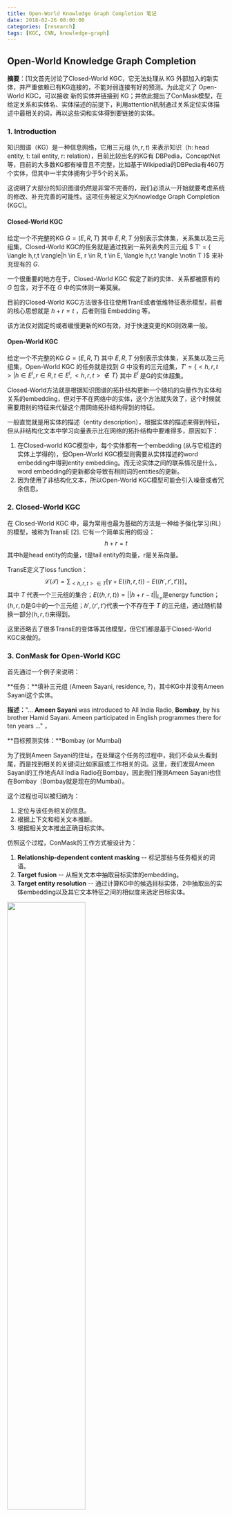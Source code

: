 ```yaml
---
title: Open-World Knowledge Graph Completion 笔记
date: 2018-02-26 08:00:00
categories: [research]
tags: [KGC, CNN, knowledge-graph]
---
```


## Open-World Knowledge Graph Completion

**摘要**：\[1\]文首先讨论了Closed-World KGC，它无法处理从 KG 外部加入的新实体，并严重依赖已有KG连接的，不能对弱连接有好的预测。为此定义了 Open-World KGC，可以接收 新的实体并链接到 KG；并依此提出了ConMask模型，在给定关系和实体名、实体描述的前提下，利用attention机制通过关系定位实体描述中最相关的词，再以这些词和实体得到要链接的实体。

### 1. Introduction

知识图谱（KG）是一种信息网络，它用三元组 $(h,r,t)$ 来表示知识（h: head entity, t: tail entity, r: relation），目前比较出名的KG有 DBPedia，ConceptNet 等，目前的大多数KG都有噪音且不完整，比如基于Wikipedia的DBPedia有460万个实体，但其中一半实体拥有少于5个的关系。

这说明了大部分的知识图谱仍然是非常不完善的，我们必须从一开始就要考虑系统的修改、补充完善的可能性。这项任务被定义为Knowledge Graph Completion (KGC)。

#### Closed-World KGC

给定一个不完整的KG $G=(E,R,T)$ 其中 $E,R,T$ 分别表示实体集，关系集以及三元组集，Closed-World KGC的任务就是通过找到一系列丢失的三元组 $ T' = \{ \langle h,r,t \rangle|h \in E, r \in R, t \in E, \langle h,r,t \rangle \notin T \}$ 来补充现有的 $G$.

一个很重要的地方在于，Closed-World KGC 假定了新的实体、关系都被原有的 $G$ 包含，对于不在 $G$ 中的实体则一筹莫展。

目前的Closed-World KGC方法很多往往使用TranE或者低维特征表示模型，前者的核心思想就是 $h+r=t$ ，后者则指 Embedding 等。

该方法仅对固定的或者缓慢更新的KG有效，对于快速变更的KG则效果一般。

#### Open-World KGC

给定一个不完整的KG $G=(E,R,T)$ 其中 $E,R,T$ 分别表示实体集，关系集以及三元组集，Open-World KGC 的任务就是找到 $G$ 中没有的三元组集，$T' =\{<h,r,t>|h\in E^i,r\in R, t\in E^i,<h,r,t>\notin T\}$ 其中 $E^i$ 是G的实体超集。

Closed-World方法就是根据知识图谱的拓扑结构更新一个随机的向量作为实体和关系的embedding，但对于不在网络中的实体，这个方法就失效了，这个时候就需要用别的特征来代替这个用网络拓扑结构得到的特征。

一般直觉就是用实体的描述（entity description），根据实体的描述来得到特征，但从非结构化文本中学习向量表示比在网络的拓扑结构中要难得多，原因如下：

1. 在Closed-world KGC模型中，每个实体都有一个embedding (从与它相连的实体上学得的)，但Open-World KGC模型则需要从实体描述的word embedding中得到entity embedding。而无论实体之间的联系情况是什么，word embedding的更新都会导致有相同词的entities的更新。
2. 因为使用了非结构化文本，所以Open-World KGC模型可能会引入噪音或者冗余信息。

### 2. Closed-World KGC 

在 Closed-World KGC 中，最为常用也最为基础的方法是一种给予强化学习(RL)的模型，被称为TransE \[2\]. 它有一个简单实用的假设：
$$
h+r = t
$$
其中h是head entity的向量，t是tail entity的向量，r是关系向量。

TransE定义了loss function：
$$
\mathcal{L(T)} = \sum_{<h,r,t>\in T} [\gamma + E(\langle h,r,t \rangle) - E(\langle h',r',t' \rangle)]_+
$$
其中 $T$ 代表一个三元组的集合；$E(\langle h,r,t \rangle) = ||h+r-t||_{L_n}$是energy function；$\langle h,r,t \rangle$是G中的一个三元组；$h',\langle r',t' \rangle$代表一个不存在于 $T$ 的三元组，通过随机替换一部分$\langle h,r,t \rangle$来得到。

这里还略去了很多TransE的变体等其他模型，但它们都是基于Closed-World KGC来做的。

### 3. ConMask for Open-World KGC

首先通过一个例子来说明：

**任务：**填补三元组 $\langle \text{Ameen Sayani, residence, ?}\rangle$，其中KG中并没有Ameen Sayani这个实体。

**描述：**"... **Ameen Sayani** was introduced to All India Radio, **Bombay**, by his brother Hamid Sayani. Ameen participated in English programmes there for ten years ..." ，

**目标预测实体：**Bombay (or Mumbai)

为了找到Ameen Sayani的住址，在处理这个任务的过程中，我们不会从头看到尾，而是找到相关的关键词比如家庭或工作相关的词。这里，我们发现Ameen Sayani的工作地点All India Radio在Bombay，因此我们推测Ameen Sayani也住在Bombay（Bombay就是现在的Mumbai）。

这个过程也可以被归纳为：

1. 定位与该任务相关的信息。
2. 根据上下文和相关文本推断。
3. 根据相关文本推出正确目标实体。

仿照这个过程，ConMask的工作方式被设计为：

1. **Relationship-dependent content masking** -- 标记那些与任务相关的词语。
2. **Target fusion** -- 从相关文本中抽取目标实体的embedding。
3. **Target entity resolution** -- 通过计算KG中的候选目标实体，2中抽取出的实体embedding以及其它文本特征之间的相似度来选定目标实体。

<img src="illustration.png" width="60%">

ConMask模型总体结构如上，ConMask通过选择与给定关系相关的词来避免引入不相关的和有噪音的词。对于相关的文本，ConMask通过全连接卷积神经网络（FCN）来提取word-embedding。最后它将提取的embedding于KG中存在的实体进行比较，从而获得一系列目标实体。

#### 3.1 Relationship-dependent content masking 

ConMask根据给定的关系预处理输入文本，来选择一些相关的小片段，从而屏蔽掉无关文本。content-masking这一灵感来源于基于attention机制的RNN网络\[3\]，关于attention之前的笔记也有学习过。

基于相似度得到选择最相关的词，具体公式如下：
$$
\tau(\phi(e), \psi(r)) = W_{\phi(e)} \circ f_w(W_{\phi(e)}, W_{\psi(r)})
$$
其中 $e$ 是一个实体，$r$ 是某个关系, $\phi$ 是description function并返回一个向量用于表示对一个实体或关系的描述，$\psi$ 是name mapping function并返回一个向量用于表示一个实体或关系的名字， $ W_{\phi{(e)}} \in \mathbb{R}^{|\phi(r)|\times k} $ 是一个描述矩阵每一行表示一个k维的描述中的word-embedding， $W_{\phi{(e)}} \in \mathbb{R}^{|\phi(r)|\times k} $ 是一个名字矩阵每一行表示一个k维的实体名字word-embedding，$\circ$ 是row-wise product，$f_w$ 用于计算的每一行的屏蔽比重。

作者给了一个简单的$f_w$ ，Maximal Word-Relationship Weights(MWRW)，就是计算实体描述中每个词向量与关系名称的每个词向量的最大cos相似度:
$$
f_w^{MWRW}(W_{\phi(e)}, W_{\psi(r)})_{[i]} =  max_j(\frac{\sum_m^k{W_{\phi(e)[i,m]} W_{\psi(r)[j,m]}}}{\sqrt{\sum_m^k{W^2_{\phi(e)[i,m]}}}\sqrt{\sum_m^k{W^2_{\psi(e)[j,m]}}}})
$$
这个公式会给与给定关系无关的词更小的权重，与关系语义接近的词更大的权重，但权重最高的词一般不是目标实体，如下图所示，给定关系spouse，得到最大权重的是married，虽然married与spouse在语义上接近，但它并不是目标实体，因此作者称这种有着最大MWRW权重的词为指示词（indicator word），因为正确的词一般就在该词附近，在下图例子中可以发现目标实体barack obama就在married后面。

为了给目标实体word正确的权重，作者改进了这个公式，具体公式如下，这个公式就是每个词的权重不会小于之前 $k_m$ 称为 Maximal Context-Relationship Weights (MCRW)：
$$
f_w^{MCRW}(W_{\phi(e)}, W_{\psi(r)})_{[i]} =  max(f_w^{MWRW}(W_{\phi(e)}, W_{\psi(r)})_{[i-k_m:i]})
$$
<img src="MWRW.png">

#### 3.2 Target Fusion

这一步骤用于输出基于词的实体embedding，这个过程记为$\xi$，使用Conetent Masking $\tau$ 的输出。它使用全连接卷积网络，其结构如下：

<img src="arch.png">

**Semantic Averaging**

我们可以对所有实体进行embedding，但是这会产生大量的参数，使计算变得非常复杂。事实上，因为Target fusion函数用于抽取，所以对不需要抽取的实体名字使用target fusion就会显得很奇怪也很没有必要。

这里作者提出了一个简单的语义平均法来计算这些实体的embedding：$\eta(W) = \frac{1}{k_l}\sum_i^{k_i}W_i$

#### 3.3 Loss function

为了加速训练，我们参考 list-wise ranking loss function (Shi and Weninger 2017)，并设计 partial list-wise ranking loss function，拥有正负目标采样。正样本就是训练集的标注内容，记为$E^+$；负样本就是替换正样本的head entity或tail entity所得到的，记为$E^-$ 。
$$
\mathcal{L}(h, r, t) =  \begin{cases}
\sum_{h_+\in E^+}{-\frac{log(S(h_+,r,t,E^+\cup E^-))}{|E^+|}}, & \text{if }p_c > 0.5; \\
\sum_{h_+\in E^+}{-\frac{log(S(h,r,t_+,E^+\cup E^-))}{|E^+|}}, & \text{if }p_c \le 0.5; .
\end{cases}
$$
$p_c$ 服从$[0,1]$的均匀分布，大于0.5时，把输入实体作为tail entity，小于0.5的时候就是作为head entity，表示替换head entity和tail entity的概率各为50%。另有$S$, 即 softmax normalized output of ConMask：
$$
S(h,r,t,E^+) = \begin{cases}
\sum_{e \in E^\pm}^{exp(ConMask(h,r,t))}{exp(ConMask(e,r,t))} & \text{if } p_c > 0.5 \\
\sum_{e \in E^\pm}^{exp(ConMask(e,r,t))}{exp(ConMask(h,r,t))} & \text{if } p_c \le 0.5 \\
\end{cases}
$$

### 4. Results

从结果上看，对比其他模型，在开放领域，ConMask获得了最佳的效果；在Closed-World中，尽管ConMask不是为此设计的，但是对比TransE和TransR依然不逊色，结果相仿。

目前而言，ConMask模型只能预测在实体描述中表达的关系，将来还应考虑扩展它，使其能够发现新的或隐含的关系。

## Bibliographies

笔记参考：https://zhuanlan.zhihu.com/p/33026043，http://blog.csdn.net/TgqDT3gGaMdkHasLZv/article/details/79224178

代码实现：https://github.com/bxshi/ConMask

\[1\] Shi, Baoxu, and Tim Weninger. "Open-World Knowledge Graph Completion." *arXiv preprint arXiv:1711.03438* (2017).

\[2\] Bordes, A., Usunier, N., Garcia-Duran, A., Weston, J., & Yakhnenko, O. (2013). Translating embeddings for modeling multi-relational data. In *Advances in neural information processing systems* (pp. 2787-2795).

\[3\] Chorowski, J. K., Bahdanau, D., Serdyuk, D., Cho, K., & Bengio, Y. (2015). Attention-based models for speech recognition. In *Advances in neural information processing systems* (pp. 577-585).